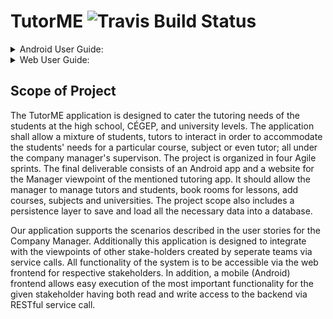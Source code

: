 # TutorME ![Travis Build Status](https://api.travis-ci.com/McGill-ECSE321-Fall2019/project-group-3.svg?token=EYsrvu215mfczoLCWqrr&branch=master)

<details>
<summary>
Android User Guide:</summary>
<br>


### Login:

<img src = "https://i.imgur.com/HBxCq6T.png" width="65%"/>

The above screenshot shows our landing page. From there, the manager can choose to either login if they already have an account, or to sign up otherwise. Clicking sign in redirects the user to the homepage, sign up sends them to the registration page.

### Registration:

<img src = "https://i.imgur.com/HjgZI0L.png" width="65%"/>

The above screenshot shows our registration page for users who do not have an account. To create an account, they enter their registration information and click on register. All fields are required, the email address needs to follow a standard email format (i.e example@example.com) and there are no restrictions on the password format.

### HomePage:

<img src = "https://user-images.githubusercontent.com/1579701/70012246-e5c26000-1541-11ea-8713-12653125c7c2.png" width="65%"/>

The above screenshot shows our HomePage, which the user is redirected to after logging into our application. The first screenshot depicts the standard view of the calendar, with upcoming lessons indicated by the green icon, fetched from the database. On clicking the icon of the lesson, the manager can view the exact details of which lesson and which room in a small text popup at the bottom of the screen. 


### Courses:

<img src = "https://i.imgur.com/TGVSkVl.png" width="65%"/>

The above screenshot shows the 'View Courses' page which lists all courses at the TutorMe Center. The courses are displayed according to a parent categorization of subjects. The courses are shown in a bullet list form.

### Universities:

<img src="https://user-images.githubusercontent.com/1579701/70012255-ece96e00-1541-11ea-882b-49134000ca5d.png" width="65%"/>

The above screenshot shows the 'View Universities' page which lists all the registered Universities for the TutorMe application. The respective courses for the university are also shown in a spinner (dropdown) adjacent to the card for the University. The page is scrollable and loads with data from the backend. 

### Student:
<img src = "https://i.imgur.com/jcFqvqP.png" width="65%"/>

The above screenshot displays the list of Students currently registered at the center. The manager can view the students' email and review comments.

### Tutor:

<img src = "https://i.imgur.com/m6mxlSA.png" width="65%"/>

The above screenshot displays the list of Tutors currently registered at the center. The manager can view the tutors' email and review comments.
</details>

<details>
<summary>
Web User Guide:</summary>
<br>

The following user guide provides a detailed overview of how to use the TutorMe Application. 


### Login:

![](https://i.imgur.com/VZFq8g5.png)

The above screenshot shows our landing page. From there, the manager can choose to either login if they already have an account, or to sign up otherwise. Clicking sign in redirects the user to the homepage, sign up sends them to the registration page.

### Registration:

![](https://i.imgur.com/bwNOY3a.png)

The above screenshot shows our registration page for users who do not have an account. To create an account, they enter their registration information and click on register. All fields are required, the email address needs to follow a standard email format (i.e example@example.com) and there are no restrictions on the password format.

### HomePage:

![](https://i.imgur.com/tsXyue1.png)

The above screenshot shows our HomePage, which the user is redirected to after logging into our application. On the Homepage, the Manager is able to view a scheduler of all lessons currently taking place at the TutorMe Center, where lessons can only take place between 9am-9pm and on weekdays.

### Lesson:

![](https://i.imgur.com/a541FYa.png)

The above screenshot shows the 'View Lessons' page, which lists all the current lessons taking place at the TutorMe Center. Each lesson has a date, and a starting-ending time. Each lesson can also be updated or deleted by clicking on the respective text hyperlink or delete button. If there are more than seven students attending a lesson, this is considered a group/review session which is listed in the Group Lessons section. The manager can then update lessons within this section to assign large enough rooms for the lesson to take place.


### Create Lesson:

![](https://i.imgur.com/jhyapSp.png)

The above screenshot shows the 'Create/Update Lesson' page which provides input fields to either create or update a lesson. A lesson can be assigned a course, room, starting time and ending time through the field's calendar integration, multiple students and tutors. 

### Courses:

![](https://i.imgur.com/9PoY2l1.png)

The above screenshot shows the 'View Courses' page which lists all courses at the TutorMe Center. The courses are displayed according to a parent categorization of subjects. A 'Create Subject' button allows the user to create new categorizations of courses, and within each subject a user can create/update/delete courses by clicking on the respective buttons or hyperlinks.

### Create Subject:

![](https://i.imgur.com/u1LDEv8.png)

The above screenshot shows the 'Create/Update Subject' page which provides input fields to either create/update a subject according to a selected associated university and the subject's name.

### Create Course:

![](https://i.imgur.com/rpH83nm.png)

The above screenshot shows the 'Create/Update Course' page which provides the input fields to either create/update a course within a subject by choosing the associated subject and inputting the course name. 

### Universities:

![](https://i.imgur.com/0LUuRKf.png)

The above screenshot shows the 'View Universities' page which lists all the registered Universities for the TutorMe application. From this page, a university may be created/updated/deleted according to the respective buttons or hyperlinks.

### Create University:

![](https://i.imgur.com/MXs65lY.png)

The above screenshot shows the 'Create/Update University' page which provides the input fields to either create/update a university with a name and a list of subjects to add to the selected university.

### Room:

![](https://i.imgur.com/VyL7IMO.png)

The above screenshot lists all the rooms that are at the TutorMe Center. The manager can create a room if a new room has been added to the center. The manager may also update a room if there are any sizing changes that need to be made or delete a room if it has been removed from the center.

### Create Room:

![](https://i.imgur.com/j0gLuyM.png)

The above screenshot shows the 'Create/Update Room' page which provides the input fields to either create/update a room with the number of seats within the room and its size.

### Student:
![](https://i.imgur.com/MHL2m9o.png)

The above screenshot displays the list of Students currently registered at the center. The manager can view the students' email, review comments, and toggle the visibility of the reviews given to students. The manager can also remove students from the Center by clicking the 'Remove Student' button.

### Tutor:

![](https://i.imgur.com/ddkPi1E.png)

The above screenshot displays the list of Tutors currently registered at the center. The manager can view the tutors' email, hourly pay-rate, review rating according to reviews written by students and review comments, approved courses that the tutor can teach, and courses the tutor has applied to teach. The manager can then approve or deny courses that the tutor has requested to teach. The manager can toggle the visibility of the reviews and can fire tutors from the Center by clicking on the 'Fire Tutor' button. Lastly, the manager can view their commission on the tutor's hourly wage through the integrated payment partner 'Paypal' that is linked at the top of the Tutor page. 

</details>


## Scope of Project

The TutorME application is designed to cater the tutoring needs of the students at the high school, CÉGEP, and university levels.
The application shall allow a mixture of students, tutors to interact in order to accommodate the students' needs for a particular course, subject or even tutor; all under the company manager's supervison. The project is organized in four Agile sprints. The final deliverable consists of an Android app and a website for the Manager viewpoint of the mentioned tutoring app. It should allow the manager to manage tutors and students, book rooms for lessons, add courses, subjects and universities. The project scope also includes a persistence layer to save and load all the necessary data into a database.

Our application supports the scenarios described in the user stories for the Company Manager.
Additionally this application is designed to integrate with the viewpoints of other stake-holders created by seperate teams via service calls. All functionality of the system is to be accessible via the web frontend for respective stakeholders. In addition, a mobile (Android) frontend allows easy execution of the most important functionality for the given stakeholder having both read and write access to the backend via RESTful service call.


